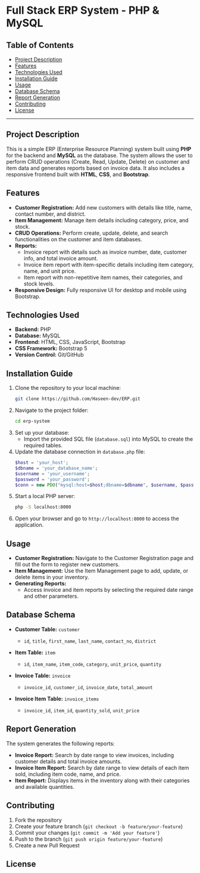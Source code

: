 # Full Stack ERP System - PHP & MySQL

## Table of Contents
- [Project Description](#project-description)
- [Features](#features)
- [Technologies Used](#technologies-used)
- [Installation Guide](#installation-guide)
- [Usage](#usage)
- [Database Schema](#database-schema)
- [Report Generation](#report-generation)
- [Contributing](#contributing)
- [License](#license)

---

## Project Description
This is a simple ERP (Enterprise Resource Planning) system built using **PHP** for the backend and **MySQL** as the database. The system allows the user to perform CRUD operations (Create, Read, Update, Delete) on customer and item data and generates reports based on invoice data. It also includes a responsive frontend built with **HTML**, **CSS**, and **Bootstrap**.

## Features
- **Customer Registration:** Add new customers with details like title, name, contact number, and district.
- **Item Management:** Manage item details including category, price, and stock.
- **CRUD Operations:** Perform create, update, delete, and search functionalities on the customer and item databases.
- **Reports:**
  - Invoice report with details such as invoice number, date, customer info, and total invoice amount.
  - Invoice item report with item-specific details including item category, name, and unit price.
  - Item report with non-repetitive item names, their categories, and stock levels.
- **Responsive Design:** Fully responsive UI for desktop and mobile using Bootstrap.

## Technologies Used
- **Backend:** PHP
- **Database:** MySQL
- **Frontend:** HTML, CSS, JavaScript, Bootstrap
- **CSS Framework:** Bootstrap 5
- **Version Control:** Git/GitHub

## Installation Guide
1. Clone the repository to your local machine:
   ```bash
   git clone https://github.com/Haseen-dev/ERP.git
   ```
2. Navigate to the project folder:
   ```bash
   cd erp-system
   ```
3. Set up your database:
   - Import the provided SQL file (`database.sql`) into MySQL to create the required tables.
4. Update the database connection in `database.php` file:
   ```php
   $host = 'your_host';
   $dbname = 'your_database_name';
   $username = 'your_username';
   $password = 'your_password';
   $conn = new PDO("mysql:host=$host;dbname=$dbname", $username, $password);
   ```
5. Start a local PHP server:
   ```bash
   php -S localhost:8000
   ```
6. Open your browser and go to `http://localhost:8000` to access the application.

## Usage
- **Customer Registration:** Navigate to the Customer Registration page and fill out the form to register new customers.
- **Item Management:** Use the Item Management page to add, update, or delete items in your inventory.
- **Generating Reports:**
  - Access invoice and item reports by selecting the required date range and other parameters.
  
## Database Schema
- **Customer Table:** `customer`  
  - `id`, `title`, `first_name`, `last_name`, `contact_no`, `district`
  
- **Item Table:** `item`  
  - `id`, `item_name`, `item_code`, `category`, `unit_price`, `quantity`
  
- **Invoice Table:** `invoice`  
  - `invoice_id`, `customer_id`, `invoice_date`, `total_amount`
  
- **Invoice Item Table:** `invoice_items`  
  - `invoice_id`, `item_id`, `quantity_sold`, `unit_price`

## Report Generation
The system generates the following reports:
- **Invoice Report:** Search by date range to view invoices, including customer details and total invoice amounts.
- **Invoice Item Report:** Search by date range to view details of each item sold, including item code, name, and price.
- **Item Report:** Displays items in the inventory along with their categories and available quantities.

## Contributing
1. Fork the repository
2. Create your feature branch (`git checkout -b feature/your-feature`)
3. Commit your changes (`git commit -m 'Add your feature'`)
4. Push to the branch (`git push origin feature/your-feature`)
5. Create a new Pull Request

## License
